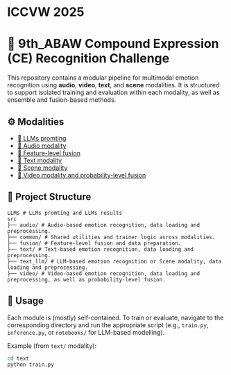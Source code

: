 # ICCVW 2025

# 🧠 9th_ABAW Compound Expression (CE) Recognition Challenge

This repository contains a modular pipeline for multimodal emotion recognition using **audio**, **video**, **text**, and **scene** modalities. It is structured to support isolated training and evaluation within each modality, as well as ensemble and fusion-based methods.

## ⚙️ Modalities
- [🧠 LLMs promting](./LLMs/)
- [🎵 Audio modality](./src/audio/)
- [🔀 Feature-level fusion](./src/fusion/)
- [📄 Text modality](./src/text/)
- [🤖 Scene modality](./src/text_llm/)
- [🎥 Video modality and probability-level fusion](./src/video/)

## 📁 Project Structure
```
LLMs # LLMs promting and LLMs results
src
├── audio/ # Audio-based emotion recognition, data loading and preprocessing.
├── common/ # Shared utilities and trainer logic across modalities.
├── fusion/ # Feature-level fusion and data preparation.
├── text/ # Text-based emotion recognition, data loading and preprocessing.
├── text_llm/ # LLM-based emotion recognition or Scene modality, data loading and preprocessing.
├── video/ # Video-based emotion recognition, data loading and preprocessing, as well as probability-level fusion.
```

## 🚀 Usage
Each module is (mostly) self-contained. To train or evaluate, navigate to the corresponding directory and run the appropriate script (e.g., `train.py`, `inference.py`, or `notebooks/` for LLM-based modelling).

Example (from `text/` modality):
```bash
cd text
python train.py
```
